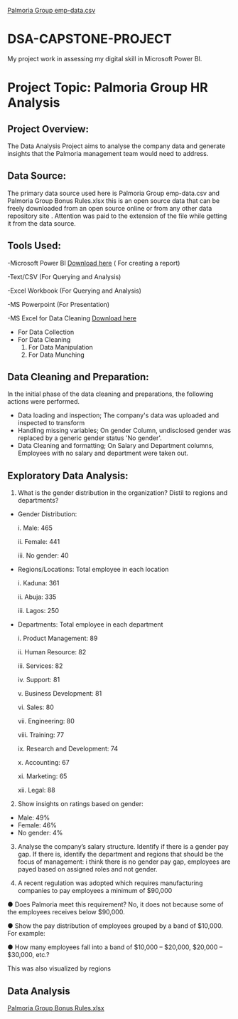 [Palmoria Group emp-data.csv](https://github.com/user-attachments/files/21054322/Palmoria.Group.emp-data.csv) 
# DSA-CAPSTONE-PROJECT
My project work in assessing my digital skill in Microsoft Power BI.

# Project Topic: Palmoria Group HR Analysis

## Project Overview:
The Data Analysis Project aims to analyse the company data and generate insights that the Palmoria management team would need to address.

## Data Source:
The primary data source used here is Palmoria Group emp-data.csv and Palmoria Group Bonus Rules.xlsx this is an open source data that can be freely downloaded from an open source online or from any other data repository site . Attention was paid to the extension of the file while getting it from the data source.

## Tools Used:
-Microsoft Power BI [Download here](https://www.microsoft.com/en-us/download/details.aspx?id=58494) ( For creating a report)

-Text/CSV (For Querying and Analysis)

-Excel Workbook (For Querying and Analysis)

-MS Powerpoint (For Presentation)

-MS Excel for Data Cleaning [Download here](https://www.microsoft.com)
- For Data Collection
- For Data Cleaning
  1. For Data Manipulation
  2. For Data Munching
 
## Data Cleaning and Preparation:
In the initial phase of the data cleaning and preparations, the following actions were performed. 
- Data loading and inspection; The company's data was uploaded and inspected to transform
- Handling missing variables; On gender Column, undisclosed gender was replaced by a generic gender status 'No gender'.
- Data Cleaning and formatting; On Salary and Department columns, Employees with no salary and department were taken out.

## Exploratory Data Analysis:

1. What is the gender distribution in the organization? Distil to regions and
departments?
 - Gender Distribution:
   
    i. Male: 465
   
    ii. Female: 441
   
    iii. No gender: 40

- Regions/Locations: Total employee in each location
  
    i. Kaduna: 361
   
    ii. Abuja: 335

    iii. Lagos: 250

- Departments: Total employee in each department
  
   
    i. Product Management: 89

    ii. Human Resource: 82
  
    iii. Services: 82

    iv. Support: 81

    v. Business Development: 81
  
    vi. Sales: 80
  
    vii. Engineering: 80
  
    viii. Training: 77
  
    ix. Research and Development: 74

    x. Accounting: 67
  
    xi. Marketing: 65
  
    xii. Legal: 88
  

2. Show insights on ratings based on gender:
 -  Male: 49%
 -  Female: 46%
 -  No gender: 4%
      
3. Analyse the company’s salary structure. Identify if there is a gender pay gap. If
there is, identify the department and regions that should be the focus of
management:
i think there is no gender pay gap, employees are payed based on assigned roles and not gender.

5. A recent regulation was adopted which requires manufacturing companies to pay
employees a minimum of $90,000

● Does Palmoria meet this requirement? No, it does not because some of the employees receives below $90,000.

● Show the pay distribution of employees grouped by a band of $10,000. For example:

● How many employees fall into a band of $10,000 – $20,000, $20,000 – $30,000,
etc.?

 This was also visualized by regions



## Data Analysis



[Palmoria Group Bonus Rules.xlsx](https://github.com/user-attachments/files/21054349/Palmoria.Group.Bonus.Rules.xlsx)
